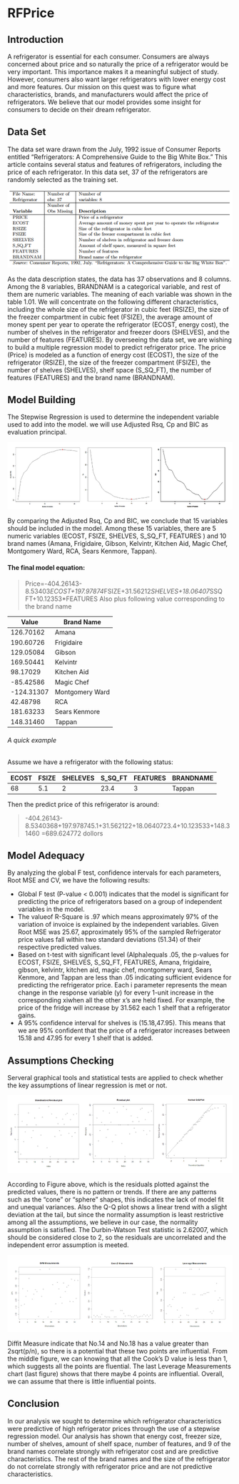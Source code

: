 # RFPrice
## Introduction
A refrigerator is essential for each consumer. Consumers are always concerned about price and so naturally the price of a refrigerator would be very important.  This importance makes it a meaningful subject of study.  However, consumers also want larger refrigerators with lower energy cost and more features.  Our mission on this quest was to figure what characteristics, brands, and manufacturers would affect the price of refrigerators.  We believe that our model provides some insight for consumers to decide on their dream refrigerator.
##
## Data Set
The data set ware drawn from the July, 1992 issue of Consumer Reports entitled “Refrigerators: A Comprehensive Guide to the Big White Box.” This article contains several status and features of refrigerators, including the price of each refrigerator. In this data set, 37 of the refrigerators are randomly selected as the training set. 
<p align="center">
  <img src="https://github.com/Israfiliya/RFPrice/blob/master/pasted%20image%200.png">
</p>
As the data description states, the data has 37 observations and 8 columns. Among the 8 variables, BRANDNAM is a categorical variable, and rest of them are numeric variables. The meaning of each variable was shown in the table 1.01. We will concentrate on  the following different characteristics, including the whole size of the refrigerator in cubic feet (RSIZE), the size of the freezer compartment in cubic feet (FSIZE), the average amount of money spent per year to operate the refrigerator (ECOST, energy cost), the number of shelves in the refrigerator and freezer doors (SHELVES), and the number of features (FEATURES). 
By overseeing the data set, we are wishing to build a multiple regression model to predict refrigerator price. The price (Price) is modeled as a function of energy cost (ECOST), the size of the refrigerator (RSIZE), the size of the freezer compartment (FSIZE), the number of shelves (SHELVES), shelf space (S_SQ_FT), the number of features (FEATURES) and the brand name (BRANDNAM).

## Model Building
The Stepwise Regression is used to determine the independent variable used to add into the model. we will use Adjusted Rsq, Cp and BIC as evaluation principal.
<p align="center">
  <img src="https://github.com/Israfiliya/RFPrice/blob/master/vs-regression.jpg">
</p>
By comparing the Adjusted Rsq, Cp and BIC, we conclude that 15 variables should be included in the model. Among these 15 variables, there are 5 numeric variables (ECOST, FSIZE, SHELVES, S_SQ_FT, FEATURES ) and 10 brand names (Amana, Frigidaire, Gibson, Kelvintr, Kitchen Aid, Magic Chef, Montgomery Ward, RCA, Sears Kenmore, Tappan).

#### The final model equation:
> Price=-404.26143-8.53403*ECOST+197.97874*FSIZE+31.56212*SHELVES+18.06407*SSQ FT+10.12353*FEATURES
> Also plus following value corresponding to the brand name

|Value |Brand Name
|------|----------|
|126.70162 |Amana
|190.60726 |Frigidaire
|129.05084 |Gibson
|169.50441 |Kelvintr
|98.17029 |Kitchen Aid
|-85.42586 |Magic Chef
|-124.31307 |Montgomery Ward 
|42.48798 |RCA
|181.63233 |Sears Kenmore 
|148.31460 | Tappan|

###### A quick example
Assume we have a refrigerator with the following status:

|ECOST|FSIZE|SHELEVES|S_SQ_FT|FEATURES|BRANDNAME|
|-----|-----|--------|-------|--------|---------|
|68|5.1|2|23.4|3|Tappan|

Then the predict price of this refrigerator is around:
> -404.26143-8.5340368+197.978745.1+31.562122+18.0640723.4+10.123533+148.31460 
> =689.624772 dollors

## Model Adequacy
By analyzing the global F test, confidence intervals for each parameters, Root MSE and CV, we have the following results:
* Global F test (P-value < 0.001) indicates that the model is significant for predicting the price of refrigerators based on a group of independent variables in the model.
* The valueof R-Square is .97 which means approximately 97% of the variation of invoice is explained by the independent variables.  Given Root MSE was 25.67, approximately 95% of the sampled Refrigerator price values fall within two standard deviations (51.34) of their respective predicted values.
* Based on t-test with significant level  (Alpha)equals .05, the p-values for ECOST, FSIZE, SHELVES, S_SQ_FT, FEATURES, Amana, frigidaire, gibson, kelvintr, kitchen aid, magic chef, montgomery ward, Sears Kenmore, and Tappan  are less than .05 indicating sufficient evidence for predicting the refrigerator price.  Each i parameter  represents the mean change in the response variable (y) for every 1-unit increase in the corresponding  xiwhen all the other x’s are held fixed.  For example, the price of the fridge will increase by 31.562 each 1 shelf that a refrigerator gains.
* A 95% confidence interval for shelves is (15.18,47.95).  This means that we are 95% confident that the price of a refrigerator increases between 15.18 and 47.95 for every 1 shelf that is added.

## Assumptions Checking
Serveral graphical tools and statistical tests are applied to check whether the key assumptions of linear regression is met or not.
<p align="center">
  <img src="https://github.com/Israfiliya/RFPrice/blob/master/rs_qq-regression.jpg">
</p>
According to Figure above, which is the residuals plotted against the predicted values, there is no pattern or trends.  If there are any patterns such as the “cone” or “sphere” shapes, this indicates the lack of model fit and unequal variances. Also the Q-Q plot shows a linear trend with a slight deviation at the tail, but since the normality assumption is least restrictive among all the assumptions, we believe in our case, the normality assumption is satisfied. The Durbin-Watson Test statistic is 2.62007, which should be considered close to 2, so the residuals are uncorrelated and the independent error assumption is meeted.
<p align="center">
  <img src="https://github.com/Israfiliya/RFPrice/blob/master/df_ck_lv-regression.jpg">
</p>
Diffit Measure indicate that No.14 and No.18 has a value greater than 2sqrt(p/n), so there is a potential that these two points are influential. From the middle figure, we can knowing that all the Cook’s D value is less than 1, which suggests all the points are fluential. The last Leverage Measurements chart (last figure) shows that there maybe 4 points are influential. Overall, we can assume that there is little influential points.

## Conclusion
In our analysis we sought to determine which refrigerator characteristics were predictive of high refrigerator prices through the use of a stepwise regression model.  Our analysis has shown that energy cost, freezer size, number of shelves, amount of shelf space, number of features, and 9 of the brand names correlate strongly with refrigerator cost and are predictive characteristics. The rest of the brand names and the size of the refrigerator do not correlate strongly with refrigerator price and are not predictive characteristics.
